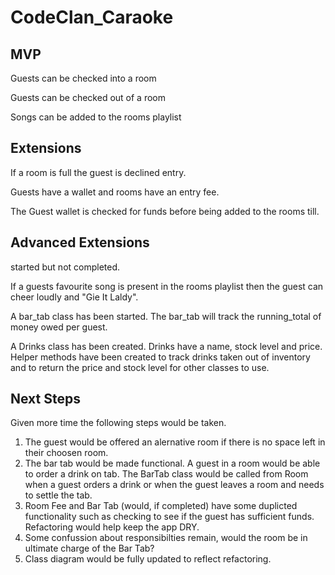 # CodeClan_Caraoke 

## MVP
Guests can be checked into a room

Guests can be checked out of a room

Songs can be added to the rooms playlist

## Extensions
If a room is full the guest is declined entry.

Guests have a wallet and rooms have an entry fee. 

The Guest wallet is checked for funds before being added to the rooms till.  

## Advanced Extensions
started but not completed.

If a guests favourite song is present in the rooms playlist then the guest can cheer loudly and "Gie It Laldy".

A bar_tab class has been started.  The bar_tab will track the running_total of money owed per guest.  

A Drinks class has been created. Drinks have a name, stock level and price.  Helper methods have been created to 
track drinks taken out of inventory and to return the price and stock level for other classes to use.

## Next Steps
Given more time the following steps would be taken.

1. The guest would be offered an alernative room if there is no space left in their choosen room.
2. The bar tab would be made functional.  A guest in a room would be able to order a drink on tab.  The BarTab class would be called from Room when a guest orders a drink or when the guest leaves a room and needs to settle the tab.
3. Room Fee and Bar Tab (would, if completed) have some duplicted functionality such as checking to see if the guest has sufficient funds.  Refactoring would help keep the app DRY.
4. Some confussion about responsibilties remain, would the room be in ultimate charge of the Bar Tab?
5. Class diagram would be fully updated to reflect refactoring.